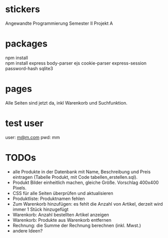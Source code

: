 # stickers
Angewandte Programmierung Semester II Projekt A

# packages
npm install  
npm install express body-parser ejs cookie-parser express-session password-hash sqlite3  

# pages
Alle Seiten sind jetzt da, inkl Warenkorb und Suchfunktion.

# test user
user: m@m.com
pwd: mm

# TODOs
- alle Produkte in der Datenbank mit Name, Beschreibung und Preis eintragen (Tabelle Produkt, mit Code tabellen_erstellen.sql).  
- Produkt Bilder einheitlich machen, gleiche Größe. Vorschlag 400x400 Pixels.
- CSS für alle Seiten überprüfen und aktualisieren
- Produktliste: Produktnamen fehlen
- Zum Warenkorb hinzufügen: es fehlt die Anzahl von Artikel, derzeit wird immer 1 Stück hinzugefügt
- Warenkorb: Anzahl bestellten Artikel anzeigen
- Warenkorb: Produkte aus Warenkorb entfernen
- Rechnung: die Summe der Rechnung berechnen (inkl. Mwst.)
- andere Ideen?
